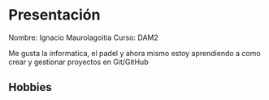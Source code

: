 # Presentación
Nombre: Ignacio Maurolagoitia
Curso: DAM2

Me gusta la informatica, el padel y ahora mismo estoy aprendiendo a como crear y gestionar proyectos en Git/GitHub

## Hobbies